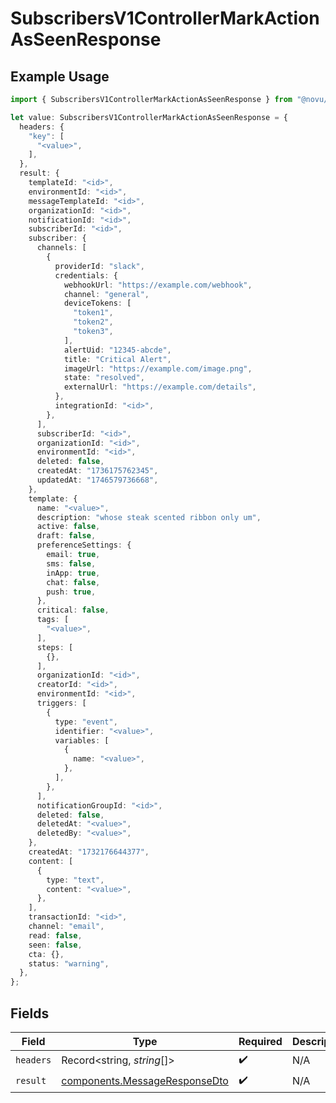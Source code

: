 # SubscribersV1ControllerMarkActionAsSeenResponse

## Example Usage

```typescript
import { SubscribersV1ControllerMarkActionAsSeenResponse } from "@novu/api/models/operations";

let value: SubscribersV1ControllerMarkActionAsSeenResponse = {
  headers: {
    "key": [
      "<value>",
    ],
  },
  result: {
    templateId: "<id>",
    environmentId: "<id>",
    messageTemplateId: "<id>",
    organizationId: "<id>",
    notificationId: "<id>",
    subscriberId: "<id>",
    subscriber: {
      channels: [
        {
          providerId: "slack",
          credentials: {
            webhookUrl: "https://example.com/webhook",
            channel: "general",
            deviceTokens: [
              "token1",
              "token2",
              "token3",
            ],
            alertUid: "12345-abcde",
            title: "Critical Alert",
            imageUrl: "https://example.com/image.png",
            state: "resolved",
            externalUrl: "https://example.com/details",
          },
          integrationId: "<id>",
        },
      ],
      subscriberId: "<id>",
      organizationId: "<id>",
      environmentId: "<id>",
      deleted: false,
      createdAt: "1736175762345",
      updatedAt: "1746579736668",
    },
    template: {
      name: "<value>",
      description: "whose steak scented ribbon only um",
      active: false,
      draft: false,
      preferenceSettings: {
        email: true,
        sms: false,
        inApp: true,
        chat: false,
        push: true,
      },
      critical: false,
      tags: [
        "<value>",
      ],
      steps: [
        {},
      ],
      organizationId: "<id>",
      creatorId: "<id>",
      environmentId: "<id>",
      triggers: [
        {
          type: "event",
          identifier: "<value>",
          variables: [
            {
              name: "<value>",
            },
          ],
        },
      ],
      notificationGroupId: "<id>",
      deleted: false,
      deletedAt: "<value>",
      deletedBy: "<value>",
    },
    createdAt: "1732176644377",
    content: [
      {
        type: "text",
        content: "<value>",
      },
    ],
    transactionId: "<id>",
    channel: "email",
    read: false,
    seen: false,
    cta: {},
    status: "warning",
  },
};
```

## Fields

| Field                                                                          | Type                                                                           | Required                                                                       | Description                                                                    |
| ------------------------------------------------------------------------------ | ------------------------------------------------------------------------------ | ------------------------------------------------------------------------------ | ------------------------------------------------------------------------------ |
| `headers`                                                                      | Record<string, *string*[]>                                                     | :heavy_check_mark:                                                             | N/A                                                                            |
| `result`                                                                       | [components.MessageResponseDto](../../models/components/messageresponsedto.md) | :heavy_check_mark:                                                             | N/A                                                                            |